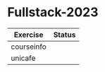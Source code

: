 # Fullstack-2023
| Exercise     | Status |
| ---      | ---       |
| courseinfo |       |
| unicafe     |        |

